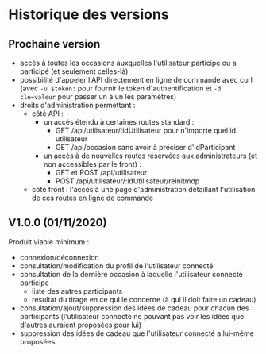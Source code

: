 # Historique des versions

## Prochaine version

- accès à toutes les occasions auxquelles l'utilisateur participe
  ou a participé (et seulement celles-là)
- possibilité d'appeler l'API directement en ligne de commande avec curl
  (avec `-u $token:` pour fournir le token d'authentification
  et `-d cle=valeur` pour passer un à un les paramètres)
- droits d'administration permettant :
  - côté API :
    - un accès étendu à certaines routes standard :
      - GET /api/utilisateur/:idUtilisateur pour n'importe quel id utilisateur
      - GET /api/occasion sans avoir à préciser d'idParticipant
    - un accès à de nouvelles routes réservées aux administrateurs
      (et non accessibles par le front) :
      - GET et POST /api/utilisateur
      - POST /api/utilisateur/:idUtilisateur/reinitmdp
  - côté front : l'accès à une page d'administration
    détaillant l'utilisation de ces routes en ligne de commande

## V1.0.0 (01/11/2020)

Produit viable minimum :

- connexion/déconnexion
- consultation/modification du profil de l'utilisateur connecté
- consultation de la dernière occasion à laquelle l'utilisateur connecté participe :
  - liste des autres participants
  - résultat du tirage en ce qui le concerne (à qui il doit faire un cadeau)
- consultation/ajout/suppression des idées de cadeau pour chacun des participants
  (l'utilisateur connecté ne pouvant pas voir les idées que d'autres auraient proposées pour lui)
- suppression des idées de cadeau que l'utilisateur connecté a lui-même proposées
